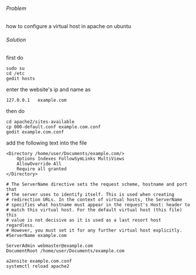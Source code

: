 ---
---

###### Problem

how to configure a virtual host in apache on ubuntu

###### Solution

first do

```
sudo su
cd /etc
gedit hosts
```

enter the website's ip and name as

```
127.0.0.1   example.com
```

then do

```
cd apache2/sites-available
cp 000-default.conf example.com.conf
gedit example.com.conf
```

add the following text into the file

```
<Directory /home/user/Documents/example.com/>
    Options Indexes FollowSymLinks MultiViews
    AllowOverride All
    Require all granted
</Directory>

# The ServerName directive sets the request scheme, hostname and port that
# the server uses to identify itself. This is used when creating
# redirection URLs. In the context of virtual hosts, the ServerName
# specifies what hostname must appear in the request's Host: header to
# match this virtual host. For the default virtual host (this file) this
# value is not decisive as it is used as a last resort host regardless.
# However, you must set it for any further virtual host explicitly.
#ServerName example.com

ServerAdmin webmaster@example.com
DocumentRoot /home/user/Documents/example.com
```

```
a2ensite example.com.conf
systemctl reload apache2
```
